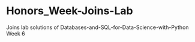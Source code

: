 # Honors_Week-Joins-Lab
Joins lab solutions of  Databases-and-SQL-for-Data-Science-with-Python Week 6
